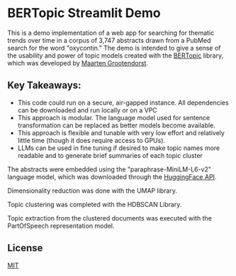 # BERTopic Streamlit Demo

This is a demo implementation of a web app for searching for thematic trends over time in a corpus of 3,747 abstracts drawn from a PubMed search for the word "oxycontin."  The demo is intended to give a sense of the usability and power of topic models created with the [BERTopic](https://maartengr.github.io/BERTopic/index.html) library, which was developed by [Maarten Grootendorst](https://arxiv.org/abs/2203.05794).

## Key Takeaways:

* This code could run on a secure, air-gapped instance.  All dependencies can be downloaded and run locally or on a VPC
* This approach is modular.  The language model used for sentence transformation can be replaced as better models become available.
* This approach is flexible and tunable with very low effort and relatively little time (though it does require access to GPUs).
* LLMs can be used in fine tuning if desired to make topic names more readable and to generate brief summaries of each topic cluster

The abstracts were embedded using the "paraphrase-MiniLM-L6-v2" language model, which was downloaded through the [HuggingFace API](https://huggingface.co/models).

Dimensionality reduction was done with the UMAP library.

Topic clustering was completed with the HDBSCAN Library.

Topic extraction from the clustered documents was executed with the PartOfSpeech representation model.


## License

[MIT](https://choosealicense.com/licenses/mit/)